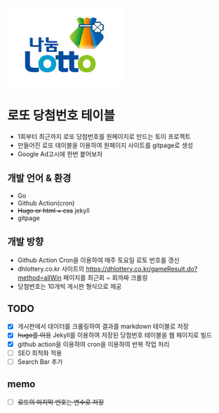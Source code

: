 ![lottery](./img/lottery.jpg)

# 로또 당첨번호 테이블 

- 1회부터 최근까지 로또 당첨번호를 원페이지로 만드는 토이 프로젝트
- 만들어진 로또 테이블을 이용하여 원페이지 사이트를 gitpage로 생성
- Google Ad고시에 한번 붙어보자

## 개발 언어 & 환경
- Go
- Github Action(cron)
- ~~Hugo or html + css~~ jekyll
- gitpage

## 개발 방향
- Github Action Cron을 이용하여 매주 토요일 로토 번호를 갱신
- dhlottery.co.kr 사이트의 https://dhlottery.co.kr/gameResult.do?method=allWin 페이지를 최근회 ~ 회까짜 크롤링
- 당첨번호는 10개씩 게시판 형식으로 제공

## TODO
- [X] 게시판에서 데이터를 크롤링하여 결과를 markdown 테이블로 저장
- [X] ~~hugo를 이용~~ Jekyll를 이용하여 저장된 당첨번호 테이블을 웹 페이지로 빌드
- [X] github action을 이용하여 cron을 이용하여 반복 작업 처리
- [ ] SEO 최적화 적용
- [ ] Search Bar 추가

## memo
- [ ] ~~로또의 마지막 번호는 변수로 저장~~
